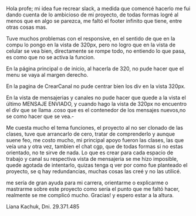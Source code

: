 Hola profe; mi idea fue recrear slack, a medida que comencé hacerlo me fui dando cuenta de lo ambicioso
de mi proyecto, de todas formas logré al menos que en algo se parezca, me faltó el footer infinito que tiene,
entre otras cosas mas.

Tuve muchos problemas con el responsive, en el sentido de que en la compu lo pongo en la vista de 320px,
pero no logro que en la vista de celular se vea bien, directamente se rompe todo, no entiendo lo que pasa,
es como que no se activa la funcion.

En la página principal o de inicio, al hacerla de 320, no pude hacer que el menu se vaya al margen derecho.

En la pagina de CrearCanal no pude centrar bien los div en la vista 320px.

En la vista de mensajerias y canales no pude hacer que quede a la vista el último MENSAJE ENVIADO, y cuando hago
la vista de 320px no encuentro el div que se llama .coso que es el contenedor de los mensajes nuevos,no se
como hacer que se vea.-

Me cuesta mucho el tema funciones, el proyecto al no ser clonado de las clases, tuve que arrancarlo de cero, tratar de comprenderlo y aunque suene feo, me costo mucho, mi principal apoyo fueron las clases, las que veía una y otra vez, tambien el chat cgp, que de todas formas si no estas orientado, no te sirve de nada. Lo que es crear para cada espacio de trabajo y canal su respectiva vista de  mensajeria se me hizo imposible, quede agotada de intentarlo, quizas tenga q ver
por como fue planteado el proyecto, se q hay redundancias, muchas cosas las creé y no las utilicé.

me sería de gran ayuda para mi carrera, orientarme o explicarme o mastrarme sobre este proyecto como sería
el punto que me faltó hacer, realmente se me complicó mucho. Gracias!  y espero estar a la altura.

Liana Kachuk, Dni. 29.371.485